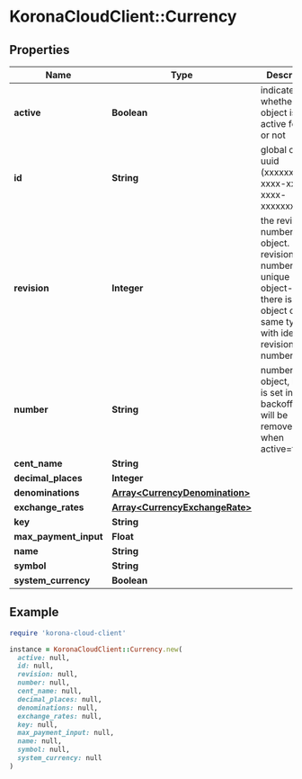 # KoronaCloudClient::Currency

## Properties

| Name | Type | Description | Notes |
| ---- | ---- | ----------- | ----- |
| **active** | **Boolean** | indicates whether the object is active for use or not | [optional][readonly] |
| **id** | **String** | global object uuid (xxxxxxxx-xxxx-xxxx-xxxx-xxxxxxxxxxxx) | [optional] |
| **revision** | **Integer** | the revision number of the object. revision numbers are unique per object-type. there is is no object of the same type with identical revision numbers. | [optional][readonly] |
| **number** | **String** | number of the object, like it is set in backoffice; will be removed when active&#x3D;false | [optional] |
| **cent_name** | **String** |  | [optional] |
| **decimal_places** | **Integer** |  | [optional] |
| **denominations** | [**Array&lt;CurrencyDenomination&gt;**](CurrencyDenomination.md) |  | [optional] |
| **exchange_rates** | [**Array&lt;CurrencyExchangeRate&gt;**](CurrencyExchangeRate.md) |  | [optional] |
| **key** | **String** |  | [optional] |
| **max_payment_input** | **Float** |  | [optional] |
| **name** | **String** |  | [optional] |
| **symbol** | **String** |  | [optional] |
| **system_currency** | **Boolean** |  | [optional] |

## Example

```ruby
require 'korona-cloud-client'

instance = KoronaCloudClient::Currency.new(
  active: null,
  id: null,
  revision: null,
  number: null,
  cent_name: null,
  decimal_places: null,
  denominations: null,
  exchange_rates: null,
  key: null,
  max_payment_input: null,
  name: null,
  symbol: null,
  system_currency: null
)
```

